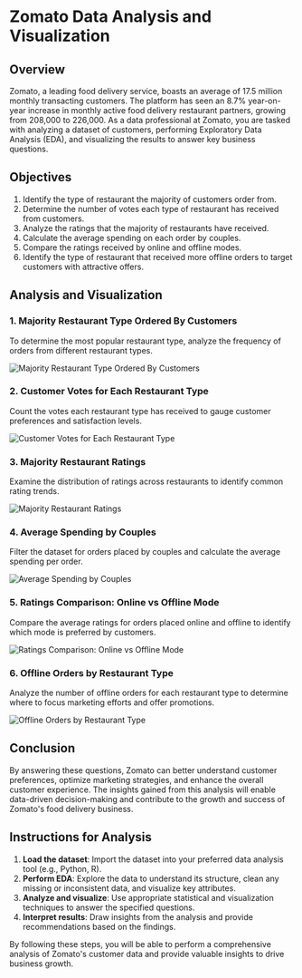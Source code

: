 # Zomato Data Analysis and Visualization

## Overview
Zomato, a leading food delivery service, boasts an average of 17.5 million monthly transacting customers. The platform has seen an 8.7% year-on-year increase in monthly active food delivery restaurant partners, growing from 208,000 to 226,000. As a data professional at Zomato, you are tasked with analyzing a dataset of customers, performing Exploratory Data Analysis (EDA), and visualizing the results to answer key business questions.

## Objectives
1. Identify the type of restaurant the majority of customers order from.
2. Determine the number of votes each type of restaurant has received from customers.
3. Analyze the ratings that the majority of restaurants have received.
4. Calculate the average spending on each order by couples.
5. Compare the ratings received by online and offline modes.
6. Identify the type of restaurant that received more offline orders to target customers with attractive offers.

## Analysis and Visualization

### 1. Majority Restaurant Type Ordered By Customers
To determine the most popular restaurant type, analyze the frequency of orders from different restaurant types.

![Majority Restaurant Type Ordered By Customers](Majority.png)

### 2. Customer Votes for Each Restaurant Type
Count the votes each restaurant type has received to gauge customer preferences and satisfaction levels.

![Customer Votes for Each Restaurant Type](Customer_Votes.png)

### 3. Majority Restaurant Ratings
Examine the distribution of ratings across restaurants to identify common rating trends.

![Majority Restaurant Ratings](Majority_Restaurant.png)

### 4. Average Spending by Couples
Filter the dataset for orders placed by couples and calculate the average spending per order.

![Average Spending by Couples](Average_Spending.png)

### 5. Ratings Comparison: Online vs Offline Mode
Compare the average ratings for orders placed online and offline to identify which mode is preferred by customers.

![Ratings Comparison: Online vs Offline Mode](Ratings_Comparison.png)

### 6. Offline Orders by Restaurant Type
Analyze the number of offline orders for each restaurant type to determine where to focus marketing efforts and offer promotions.

![Offline Orders by Restaurant Type](Offline_Orders.png)

## Conclusion
By answering these questions, Zomato can better understand customer preferences, optimize marketing strategies, and enhance the overall customer experience. The insights gained from this analysis will enable data-driven decision-making and contribute to the growth and success of Zomato's food delivery business.

## Instructions for Analysis
1. **Load the dataset**: Import the dataset into your preferred data analysis tool (e.g., Python, R).
2. **Perform EDA**: Explore the data to understand its structure, clean any missing or inconsistent data, and visualize key attributes.
3. **Analyze and visualize**: Use appropriate statistical and visualization techniques to answer the specified questions.
4. **Interpret results**: Draw insights from the analysis and provide recommendations based on the findings.

By following these steps, you will be able to perform a comprehensive analysis of Zomato's customer data and provide valuable insights to drive business growth.
